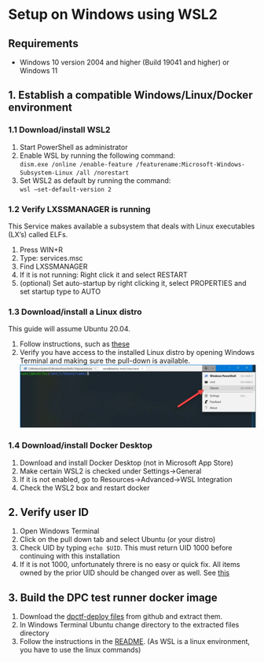 # Setup on Windows using WSL2

## Requirements

- Windows 10 version 2004 and higher (Build 19041 and higher) or Windows 11

## 1. Establish a compatible Windows/Linux/Docker environment

### 1.1 Download/install WSL2

1. Start PowerShell as administrator
2. Enable WSL by running the following command:  
`dism.exe /online /enable-feature /featurename:Microsoft-Windows-Subsystem-Linux /all /norestart`
3. Set WSL2 as default by running the command:  
`wsl –set-default-version 2`

### 1.2 Verify LXSSMANAGER is running

This Service makes available a subsystem that deals with Linux executables (LX’s) called ELFs.

1. Press WIN+R
2. Type: services.msc
3. Find LXSSMANAGER
4. If it is not running: Right click it and select RESTART
5. (optional) Set auto-startup by right clicking it, select PROPERTIES and set startup type to AUTO

### 1.3 Download/install a Linux distro

This guide will assume Ubuntu 20.04.

1. Follow instructions, such as [these](https://windowsloop.com/install-linux-subsystem-windows-10/)
2. Verify you have access to the installed Linux distro by opening Windows Terminal and making sure the pull-down is available.  
![Windows Terminal Ubuntu](./windows-terminal-ubuntu.jpg)


### 1.4 Download/install Docker Desktop

1. Download and install Docker Desktop (not in Microsoft App Store)
2. Make certain WSL2 is checked under Settings->General
3. If it is not enabled, go to Resources->Advanced->WSL Integration
4. Check the WSL2 box and restart docker

## 2. Verify user ID

1. Open Windows Terminal
2. Click on the pull down tab and select Ubuntu (or your distro)
3. Check UID by typing `echo $UID`. This must return UID 1000 before continuing with this installation
4. If it is not 1000, unfortunately threre is no easy or quick fix. All items owned by the prior UID should be changed over as well. See [this](https://askubuntu.com/questions/16700/how-can-i-change-my-own-user-id)

## 3. Build the DPC test runner docker image

1. Download the [dpctf-deploy files](https://github.com/cta-wave/dpctf-deploy/archive/refs/heads/master.zip) from github and extract them.
2. In Windows Terminal Ubuntu change directory to the extracted files directory
3. Follow the instructions in the [README](https://github.com/cta-wave/dpctf-deploy#readme). (As WSL is a linux environment, you have to use the linux commands)
